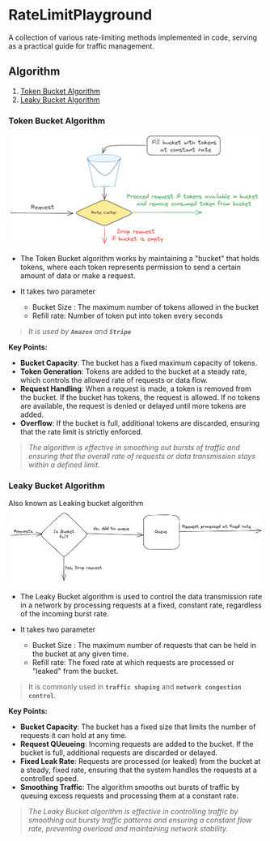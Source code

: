 # RateLimitPlayground
A collection of various rate-limiting methods implemented in code, serving as a practical guide for traffic management.

## Algorithm

1. [Token Bucket Algorithm](#token-bucket-algorithm)
2. [Leaky Bucket Algorithm](#leaky-bucket-algorithm)

### Token Bucket Algorithm

![Token Bucket Algorithm.](/images/token-bucket.png "Token Bucket Algorithm")

- The Token Bucket algorithm works by maintaining a "bucket" that holds tokens, where each token represents permission to send a certain amount of data or make a request.

- It takes two parameter
    * Bucket Size : The maximum number of tokens allowed in the bucket
    * Refill rate: Number of token put into token every seconds

> _It is used by **`Amazon`** and **`Stripe`**_

**Key Points:**
- **Bucket Capacity**: The bucket has a fixed maximum capacity of tokens.
- **Token Generation**: Tokens are added to the bucket at a steady rate, which controls the allowed rate of requests or data flow.
- **Request Handling**: When a request is made, a token is removed from the bucket. If the bucket has tokens, the request is allowed. If no tokens are available, the request is denied or delayed until more tokens are added.
- **Overflow**: If the bucket is full, additional tokens are discarded, ensuring that the rate limit is strictly enforced.

> _The algorithm is effective in smoothing out bursts of traffic and ensuring that the overall rate of requests or data transmission stays within a defined limit._

### Leaky Bucket Algorithm
Also known as Leaking bucket algorithm
![Leaky Bucket Algorithm.](/images/leaky-bucket.jpg "Leaky Bucket Algorithm")

- The Leaky Bucket algorithm is used to control the data transmission rate in a network by processing requests at a fixed, constant rate, regardless of the incoming burst rate.

- It takes two parameter
    * Bucket Size :  The maximum number of requests that can be held in the bucket at any given time.
    * Refill rate: The fixed rate at which requests are processed or "leaked" from the bucket.

> It is commonly used in **`traffic shaping`** and **`network congestion control`**.

**Key Points:**
- **Bucket Capacity**: The bucket has a fixed size that limits the number of requests it can hold at any time.
- **Request QUeueing**:  Incoming requests are added to the bucket. If the bucket is full, additional requests are discarded or delayed.
- **Fixed Leak Rate**: Requests are processed (or leaked) from the bucket at a steady, fixed rate, ensuring that the system handles the requests at a controlled speed.
- **Smoothing Traffic**:  The algorithm smooths out bursts of traffic by queuing excess requests and processing them at a constant rate.

> _The Leaky Bucket algorithm is effective in controlling traffic by smoothing out bursty traffic patterns and ensuring a constant flow rate, preventing overload and maintaining network stability._
